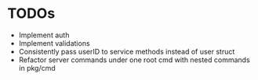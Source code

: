# TODOs

 - Implement auth
 - Implement validations
 - Consistently pass userID to service methods instead of user struct
 - Refactor server commands under one root cmd with nested commands in pkg/cmd

